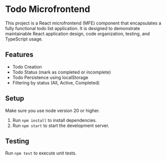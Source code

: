 # Todo Microfrontend

This project is a React microfrontend (MFE) component that encapsulates a fully functional todo list application. It is designed to demonstrate maintainable React application design, code organization, testing, and TypeScript usage.

## Features

- Todo Creation
- Todo Status (mark as completed or incomplete)
- Todo Persistence using localStorage
- Filtering by status (All, Active, Completed)

## Setup

Make sure you use node version 20 or higher.

1. Run `npm install` to install dependencies.
2. Run `npm start` to start the development server.

## Testing

Run `npm test` to execute unit tests.
